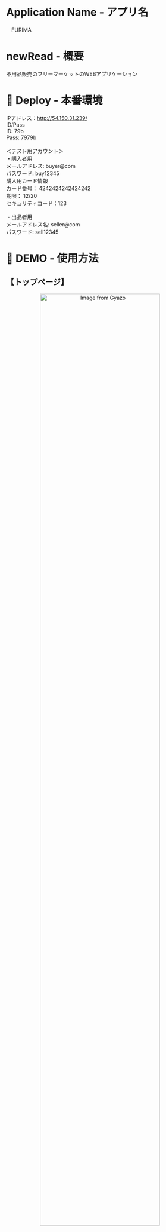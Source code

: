 # Application Name - アプリ名
　FURIMA

# newRead - 概要
  不用品販売のフリーマーケットのWEBアプリケーション

# :ledger: Deploy - 本番環境
  IPアドレス：http://54.150.31.239/<br>
  ID/Pass<br>
    ID: 79b<br>
    Pass: 7979b<br>
    <br>
  ＜テスト用アカウント＞<br>
  ・購入者用<br>
    メールアドレス: buyer@com<br>
    パスワード: buy12345<br>
   購入用カード情報<br>
    カード番号： 4242424242424242<br>
    期限： 12/20<br>
    セキュリティコード：123<br>
    <br>
  ・出品者用<br>
    メールアドレス名: seller@com<br>
    パスワード: sell12345<br>

# :iphone: DEMO -  使用方法
  ## 【トップページ】
  <div align="center">
  <img src="https://user-images.githubusercontent.com/67040383/90458645-ee8fac00-e139-11ea-9679-9bd6d09e7246.jpg" alt="Image from Gyazo" width="80%">
  </div>

  ## 【商品出品機能】
  <div align="center">
  <img src="https://user-images.githubusercontent.com/67040383/90459024-f7cd4880-e13a-11ea-83e3-fb22e9839bb7.gif" alt="Image from Gyazo" width="80%")
  </div>
  
  
  ## 【商品購入機能】
  <div align="center">
  <img src="https://user-images.githubusercontent.com/67040383/90459524-868e9500-e13c-11ea-8d44-20ee780fa3fe.gif" alt="Image from Gyazo" width="80%")
  </div>
  
  
  ## 【商品お気に入り機能】
  <div align="center">
  </div>

# 工夫したポイント

# 使用環境

# 課題や今後実装したい機能

# DB設計
## usersテーブル
|Column|Type|Option|
|------|----|------|
|nick_name|string|null: false|
|email|string|null: false, unique: true|
|password|string|null: false|
### Association
- has_many :products
- has_many :comments
- has_one :names, dependent: :destroy
- has_one :address, dependent: :destroy


## namesテーブル
|Column|Type|Option|
|------|----|------|
|family_name|string|null: false|
|first_name|string|null: false|
|family_name_f|string|null: false|
|first_name_f|string|null: false|
|birthday|integer|null: false|
### Association
- belongs_to :user

## addresssテーブル
|Column|Type|Option|
|------|----|------|
|postNo|integer|null: false|
|pref|string|null: false|
|city|string|null: false|
|block|string|null: false|
|building|string||
|family_Name|string|null: false|
|first_Name|string|null: false|
|family_Name_f|string|null: false|
|first_Name_f|string|null: false|
|phone|integer||
### Association
- belongs_to :user

## categorysテーブル
|Column|Type|Option|
|------|----|------|
|name|string|null: false|
|ancestry|string||
### Association
- has_many :products


## productsテーブル
|Column|Type|Option|
|------|----|------|
|name|string|null: false|
|discribe|text|null: false|
|brand|string||
|status|string|null: false|
|price|integer|null: false|
|shipping_host|string|null: false|
|shipping_from|string|null: false|
|days|integer|null: false|
|user|reference|null: false, foreign_key:true|
|category|reference|null: false, foreign_key:true|
### Association
- has_many :comments
- has_many :images
- belongs_to :user
- belongs_to :category


## commentsテーブル
|Column|Type|Option|
|------|----|------|
|comment|text|null: false|
|user|reference|null: false, foreign_key:true|
|product|reference|null: false, foreign_key:true|
### Association
- belongs_to :product
- belongs_to :user


## imagesテーブル
|Column|Type|Option|
|------|----|------|
|image|integer|null: false|
|product|reference|null: false, foreign_key:true|
### Association
- belongs_to :product

